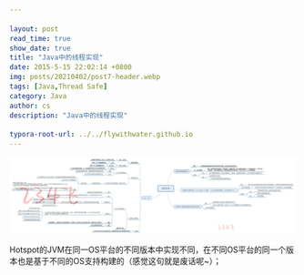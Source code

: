 ```yaml
---

layout: post
read_time: true
show_date: true
title: "Java中的线程实现"
date: 2015-5-15 22:02:14 +0800
img: posts/20210402/post7-header.webp
tags: [Java,Thread Safe]
category: Java
author: cs
description: "Java中的线程实现"

typora-root-url: ../../flywithwater.github.io
---
```


![img](/assets/img/posts/Java/线程实现.jpg)


Hotspot的JVM在同一OS平台的不同版本中实现不同，在不同OS平台的同一个版本也是基于不同的OS支持构建的（感觉这句就是废话呢~）；